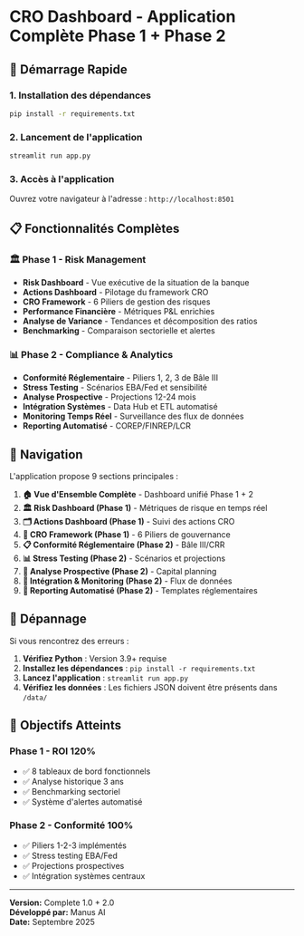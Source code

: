 # CRO Dashboard - Application Complète Phase 1 + Phase 2

## 🚀 Démarrage Rapide

### 1. Installation des dépendances
```bash
pip install -r requirements.txt
```

### 2. Lancement de l'application
```bash
streamlit run app.py
```

### 3. Accès à l'application
Ouvrez votre navigateur à l'adresse : `http://localhost:8501`

## 📋 Fonctionnalités Complètes

### 🏛️ Phase 1 - Risk Management
- **Risk Dashboard** - Vue exécutive de la situation de la banque
- **Actions Dashboard** - Pilotage du framework CRO
- **CRO Framework** - 6 Piliers de gestion des risques
- **Performance Financière** - Métriques P&L enrichies
- **Analyse de Variance** - Tendances et décomposition des ratios
- **Benchmarking** - Comparaison sectorielle et alertes

### 📊 Phase 2 - Compliance & Analytics
- **Conformité Réglementaire** - Piliers 1, 2, 3 de Bâle III
- **Stress Testing** - Scénarios EBA/Fed et sensibilité
- **Analyse Prospective** - Projections 12-24 mois
- **Intégration Systèmes** - Data Hub et ETL automatisé
- **Monitoring Temps Réel** - Surveillance des flux de données
- **Reporting Automatisé** - COREP/FINREP/LCR

## 🧭 Navigation

L'application propose 9 sections principales :

1. **🏠 Vue d'Ensemble Complète** - Dashboard unifié Phase 1 + 2
2. **🏛️ Risk Dashboard (Phase 1)** - Métriques de risque en temps réel
3. **🗂️ Actions Dashboard (Phase 1)** - Suivi des actions CRO
4. **🧭 CRO Framework (Phase 1)** - 6 Piliers de gouvernance
5. **📋 Conformité Réglementaire (Phase 2)** - Bâle III/CRR
6. **📊 Stress Testing (Phase 2)** - Scénarios et projections
7. **🔮 Analyse Prospective (Phase 2)** - Capital planning
8. **🔗 Intégration & Monitoring (Phase 2)** - Flux de données
9. **📄 Reporting Automatisé (Phase 2)** - Templates réglementaires

## 🔧 Dépannage

Si vous rencontrez des erreurs :

1. **Vérifiez Python** : Version 3.9+ requise
2. **Installez les dépendances** : `pip install -r requirements.txt`
3. **Lancez l'application** : `streamlit run app.py`
4. **Vérifiez les données** : Les fichiers JSON doivent être présents dans `/data/`

## 🎯 Objectifs Atteints

### Phase 1 - ROI 120%
- ✅ 8 tableaux de bord fonctionnels
- ✅ Analyse historique 3 ans
- ✅ Benchmarking sectoriel
- ✅ Système d'alertes automatisé

### Phase 2 - Conformité 100%
- ✅ Piliers 1-2-3 implémentés
- ✅ Stress testing EBA/Fed
- ✅ Projections prospectives
- ✅ Intégration systèmes centraux

---
**Version:** Complete 1.0 + 2.0  
**Développé par:** Manus AI  
**Date:** Septembre 2025

